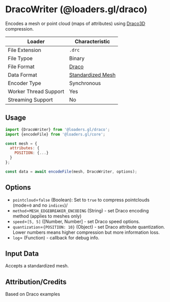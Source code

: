 # DracoWriter (@loaders.gl/draco)

Encodes a mesh or point cloud (maps of attributes) using [Draco3D](https://google.github.io/draco/) compression.

| Loader                | Characteristic                                                        |
| --------------------- | --------------------------------------------------------------------- |
| File Extension        | `.drc`                                                                |
| File Typoe            | Binary                                                                |
| File Format           | [Draco](https://google.github.io/draco/)                              |
| Data Format           | [Standardized Mesh](docs/api-reference/mesh-loaders/category-mesh.md) |
| Encoder Type          | Synchronous                                                           |
| Worker Thread Support | Yes                                                                   |
| Streaming Support     | No                                                                    |

## Usage

```js
import {DracoWriter} from '@loaders.gl/draco';
import {encodeFile} from '@loaders.gl/core';

const mesh = {
  attributes: {
    POSITION: {...}
  }
};

const data = await encodeFile(mesh, DracoWriter, options);
```

## Options

- `pointcloud`=`false` (Boolean): Set to `true` to compress pointclouds (mode=`0` and no `indices`)/
- `method`=`MESH_EDGEBREAKER_ENCODING` (String) - set Draco encoding method (applies to meshes only)
- `speed`=`[5, 5]` ([Number, Number] - set Draco speed options.
- `quantization`=`{POSITION: 10}` (Object) - set Draco attribute quantization. Lower numbers means higher compression but more information loss.
- `log`= (Function) - callback for debug info.

## Input Data

Accepts a standardized mesh.

## Attribution/Credits

Based on Draco examples
